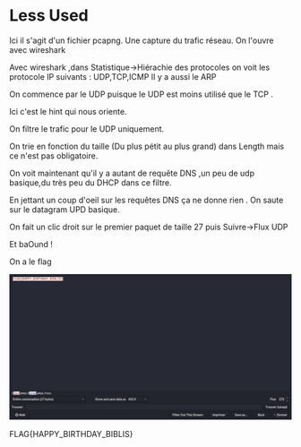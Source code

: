# Less Used

Ici il s'agit d'un fichier pcapng.
Une capture du trafic réseau.
On l'ouvre avec wireshark

Avec wireshark ,dans Statistique->Hiérachie des protocoles on voit les protocole IP suivants : UDP,TCP,ICMP
Il y a aussi le ARP

On commence par le UDP puisque le UDP est moins utilisé que le TCP .

Ici c'est le hint qui nous oriente.

On filtre le trafic pour le UDP uniquement.

On trie en fonction du taille (Du plus pétit au plus grand) dans Length mais ce n'est pas obligatoire.

On voit maintenant qu'il y a autant de requête DNS ,un peu de udp basique,du très peu du DHCP dans ce filtre.

En jettant un coup d'oeil sur les requêtes DNS ça ne donne rien .
On saute sur le datagram UPD basique.

On fait un clic droit sur le premier paquet de taille 27 puis Suivre->Flux UDP

Et baOund !

On a le flag

![](w.png?raw=true)

FLAG{HAPPY_BIRTHDAY_BIBLIS}
